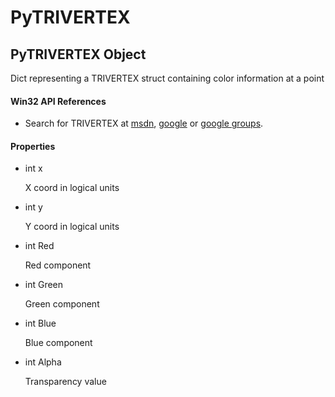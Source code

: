 # PyTRIVERTEX


## PyTRIVERTEX Object

Dict representing a TRIVERTEX struct containing color information at a point

#### Win32 API References

  - Search for TRIVERTEX at [msdn](http://search.msdn.microsoft.com/search/results.aspx?view=msdn&query=TRIVERTEX.md), [google](http://www.google.com/search?q=TRIVERTEX.md) or [google groups](http://groups.google.com/groups?q=TRIVERTEX.md)\.

#### Properties

  - int x

    X coord in logical units

  - int y

    Y coord in logical units

  - int Red

    Red component

  - int Green

    Green component

  - int Blue

    Blue component

  - int Alpha

    Transparency value